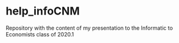 # help_infoCNM
Repository with the content of my presentation to the Informatic to Economists class of 2020.1 

